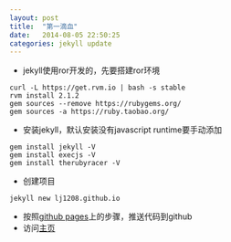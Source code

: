 ```yaml
---
layout: post
title:  "第一滴血"
date:   2014-08-05 22:50:25
categories: jekyll update
---
```



* jekyll使用ror开发的，先要搭建ror环境
```
curl -L https://get.rvm.io | bash -s stable
rvm install 2.1.2
gem sources --remove https://rubygems.org/
gem sources -a https://ruby.taobao.org/
```
* 安装jekyll，默认安装没有javascript runtime要手动添加
```
gem install jekyll -V
gem install execjs -V
gem install therubyracer -V
```
* 创建项目
```
jekyll new lj1208.github.io
```
* 按照[github pages](https://pages.github.com/)上的步骤，推送代码到github
* 访问[主页](http://lj1208.github.io)
